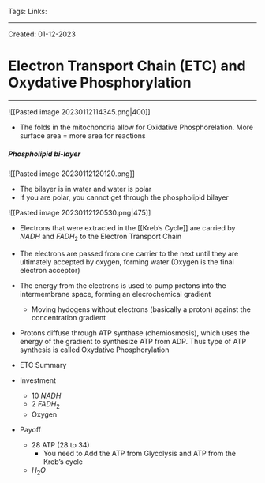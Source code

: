 Tags:
Links: 

---
Created: 01-12-2023
# Electron Transport Chain (ETC) and Oxydative Phosphorylation
---

![[Pasted image 20230112114345.png|400]]
- The folds in the mitochondria allow for Oxidative Phosphorelation. More surface area = more area for reactions

##### Phospholipid bi-layer
![[Pasted image 20230112120120.png]]
- The bilayer is in water and water is polar
- If you are polar, you cannot get through the phospholipid bilayer

![[Pasted image 20230112120530.png|475]]
- Electrons that were extracted in the [[Kreb’s Cycle]] are carried by $NADH$ and $FADH_2$ to the Electron Transport Chain
- The electrons are passed from one carrier to the next until they are ultimately accepted by oxygen, forming water (Oxygen is the final electron acceptor)
- The energy from the electrons is used to pump protons into the intermembrane space, forming an elecrochemical gradient
	- Moving hydogens without electrons (basically a proton) against the concentration gradient
- Protons diffuse through ATP synthase (chemiosmosis), which uses the energy of the gradient to synthesize ATP from ADP. Thus type of ATP synthesis is called Oxydative Phosphorylation

- ETC Summary
- Investment
	- 10 $NADH$
	- 2 $FADH_2$
	- Oxygen
- Payoff
	- 28 ATP (28 to 34)
		- You need to Add the ATP from Glycolysis and ATP from the Kreb’s cycle
	- $H_2O$